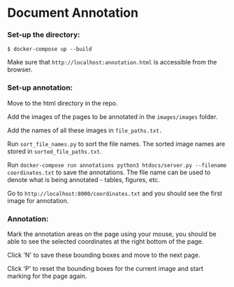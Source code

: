 # Document Annotation

### Set-up the directory:

```
$ docker-compose up --build
```
Make sure that ```http://localhost:annotation.html``` is accessible from the
browser.


### Set-up annotation:

Move to the html directory in the repo.

Add the images of the pages to be annotated in the ```images/images``` folder.

Add the names of all these images in ```file_paths.txt.```

Run ```sort_file_names.py``` to sort the file names. The sorted image names are
stored in ```sorted_file_paths.txt```.

Run ```docker-compose run annotations python3 htdocs/server.py --filename
coordinates.txt``` to save the annotations. The file name can be used to denote
what is being annotated - tables, figures, etc.

Go to ```http://localhost:8000/coordinates.txt``` and you should see the first
image for annotation.


### Annotation:
Mark the annotation areas on the page using your mouse, you should be able to
see the selected coordinates at the right bottom of the page. 

Click 'N' to save these bounding boxes and move to the next page.

Click 'P' to reset the bounding boxes for the current image and start marking
for the page again.
